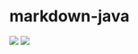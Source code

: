 # markdown-java

[![][badge-license]](LICENSE.md) [![][badge-travis]][badge-travis-href]

[badge-license]: https://img.shields.io/badge/license-BSD%20Simplified-brightgreen.svg?style=flat-square
[badge-travis]: https://img.shields.io/travis/fuzeman/markdown-java.svg?style=flat-square&maxAge=2592000
[badge-travis-href]: https://travis-ci.org/fuzeman/markdown-java